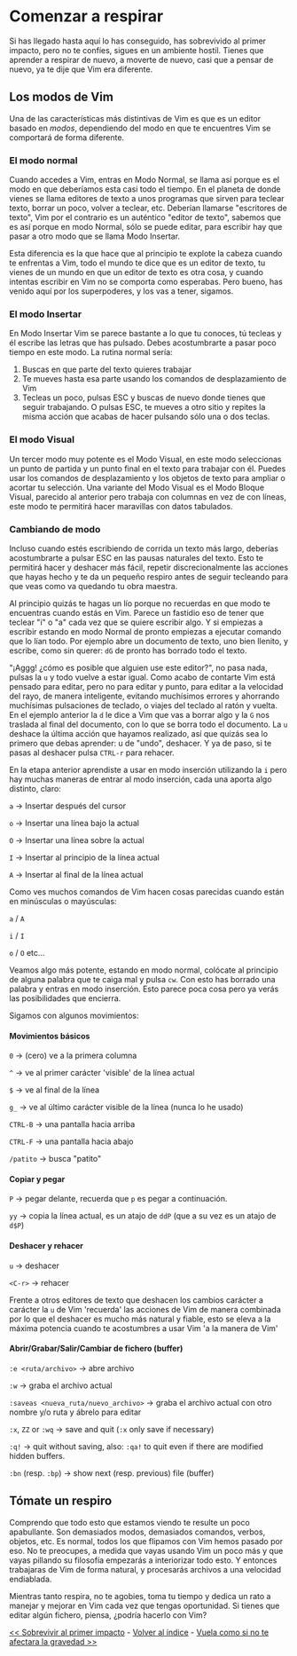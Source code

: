 # Comenzar a respirar
Si has llegado hasta aquí lo has conseguido, has sobrevivido al primer impacto, pero no te confíes, sigues en un ambiente hostil. Tienes que aprender a respirar de nuevo, a moverte de nuevo, casi que a pensar de nuevo, ya te dije que Vim era diferente.

## Los modos de Vim

Una de las características más distintivas de Vim es que es un editor basado en *modos*, dependiendo del modo en que te encuentres Vim se comportará de forma diferente. 

### El modo normal

Cuando accedes a Vim, entras en Modo Normal, se llama así porque es el modo en que deberíamos esta casi todo el tiempo. En el planeta de donde vienes se llama editores de texto a unos programas que sirven para teclear texto, borrar un poco, volver a teclear, etc. Deberían llamarse "escritores de texto", Vim por el contrario es un auténtico "editor de texto", sabemos que es así porque en modo Normal, sólo se puede editar, para escribir hay que pasar a otro modo que se llama Modo Insertar. 

Esta diferencia es la que hace que al principio te explote la cabeza cuando te enfrentas a Vim, todo el mundo te dice que es un editor de texto, tu vienes de un mundo en que un editor de texto es otra cosa, y cuando intentas escribir en Vim no se comporta como esperabas. Pero bueno, has venido aquí por los superpoderes, y los vas a tener, sigamos.

### El modo Insertar

En Modo Insertar Vim se parece bastante a lo que tu conoces, tú tecleas y él escribe las letras que has pulsado. Debes acostumbrarte a pasar poco tiempo en este modo. La rutina normal sería:

1. Buscas en que parte del texto quieres trabajar
2. Te mueves hasta esa parte usando los comandos de desplazamiento de Vim
3. Tecleas un poco, pulsas ESC y buscas de nuevo donde tienes que seguir trabajando. O pulsas ESC, te mueves a otro sitio y repites la misma acción que acabas de hacer pulsando sólo una o dos teclas.

### El modo Visual

Un tercer modo muy potente es el Modo Visual, en este modo seleccionas un punto de partida y un punto final en el texto para trabajar con él. Puedes usar los comandos de desplazamiento y los objetos de texto para ampliar o acortar tu selección. Una variante del Modo Visual es el Modo Bloque Visual, parecido al anterior pero trabaja con columnas en vez de con líneas, este modo te permitirá hacer maravillas con datos tabulados.

### Cambiando de modo

Incluso cuando estés escribiendo de corrida un texto más largo, deberías acostumbrarte a pulsar ESC en las pausas naturales del texto. Esto te permitirá hacer y deshacer más fácil, repetir discrecionalmente las acciones que hayas hecho y te da un pequeño respiro antes de seguir tecleando para que veas como va quedando tu obra maestra.

Al principio quizás te hagas un lío porque no recuerdas en que modo te encuentras cuando estás en Vim. Parece un fastidio eso de tener que teclear "i" o "a" cada vez que se quiere escribir algo. Y si empiezas a escribir estando en modo Normal de pronto empiezas a ejecutar comando que lo lían todo. Por ejemplo abre un documento de texto, uno bien llenito, y escribe, como sin querer: `dG` de pronto has borrado todo el texto. 

"¡Aggg! ¿cómo es posible que alguien use este editor?", no pasa nada, pulsas la `u` y todo vuelve a estar igual. Como acabo de contarte Vim está pensado para editar, pero no para editar y punto, para editar a la velocidad del rayo, de manera inteligente, evitando muchísimos errores y ahorrando muchísimas pulsaciones de teclado, o viajes del teclado al ratón y vuelta. En el ejemplo anterior la `d` le dice a Vim que vas a borrar algo y la `G` nos traslada al final del documento, con lo que se borra todo el documento. La `u` deshace la última acción que hayamos realizado, así que quizás sea lo primero que debas aprender: u de "undo", deshacer. Y ya de paso, si te pasas al deshacer pulsa `CTRL-r` para rehacer.

En la etapa anterior aprendiste a usar en modo inserción utilizando la `i` pero hay muchas maneras de entrar al modo inserción, cada una aporta algo distinto, claro:

`a` → Insertar después del cursor

`o` → Insertar una línea bajo la actual 

`O` → Insertar una línea sobre la actual 

`I` → Insertar al principio de la línea actual

`A` → Insertar al final de la línea actual

Como ves muchos comandos de Vim hacen cosas parecidas cuando están en minúsculas o mayúsculas:

`a` / `A`

`i` / `I`

`o` / `O` etc...

Veamos algo más potente, estando en modo normal, colócate al principio de alguna palabra que te caiga mal y pulsa `cw`. Con esto has borrado una palabra y entras en modo inserción. Esto parece poca cosa pero ya verás las posibilidades que encierra.

Sigamos con algunos movimientos: 

#### Movimientos básicos

`0` → (cero) ve a la primera columna

`^` → ve al primer carácter 'visible' de la línea actual

`$` → ve al final de la línea

`g_` → ve al último carácter visible de la línea (nunca lo he usado)

`CTRL-B` → una pantalla hacia arriba

`CTRL-F` → una pantalla hacia abajo

`/patito` → busca "patito"

#### Copiar y pegar

`P` → pegar delante, recuerda que `p` es pegar a continuación.

`yy` → copia la línea actual, es un atajo de `ddP` (que a su vez es un atajo de `d$P`)

#### Deshacer y rehacer

`u` → deshacer

`<C-r>` → rehacer

Frente a otros editores de texto que deshacen los cambios carácter a carácter la `u` de Vim 'recuerda' las acciones de Vim de manera combinada por lo que el deshacer es mucho más natural y fiable, esto se eleva a la máxima potencia cuando te acostumbres a usar Vim 'a la manera de Vim'

#### Abrir/Grabar/Salir/Cambiar de fichero (buffer)

`:e <ruta/archivo>` → abre archivo

`:w` → graba el archivo actual

`:saveas <nueva_ruta/nuevo_archivo>` → graba el archivo actual con otro nombre y/o ruta y ábrelo para editar

`:x`, `ZZ` or `:wq` → save and quit (`:x` only save if necessary)

`:q!` → quit without saving, also: `:qa!` to quit even if there are modified hidden buffers.

`:bn` (resp. `:bp`) → show next (resp. previous) file (buffer)


## Tómate un respiro

Comprendo que todo esto que estamos viendo te resulte un poco apabullante. Son demasiados modos, demasiados comandos, verbos, objetos, etc. Es normal, todos los que flipamos con Vim hemos pasado por eso. No te preocupes, a medida que vayas usando Vim un poco más y que vayas pillando su filosofía empezarás a interiorizar todo esto. Y entonces trabajaras de Vim de forma natural, y procesarás archivos a una velocidad endiablada. 

Mientras tanto respira, no te agobies, toma tu tiempo y dedica un rato a manejar y mejorar en Vim cada vez que tengas oportunidad. Si tienes que editar algún fichero, piensa, ¿podría hacerlo con Vim?

[<< Sobrevivir al primer impacto](https://github.com/juananruiz/curso_vim/blob/master/temario/sobrevivir_al_primer_impacto.md) - [Volver al índice](https://github.com/juananruiz/curso_vim) - [Vuela como si no te afectara la gravedad >>](https://github.com/juananruiz/curso_vim/blob/master/temario/vuela_como_si_no_te_afectara_la_gravedad.md)
